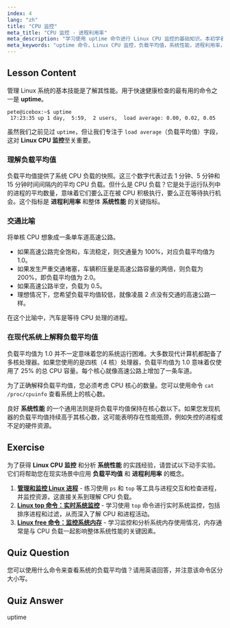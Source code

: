 ```yaml
---
index: 4
lang: "zh"
title: "CPU 监控"
meta_title: "CPU 监控 - 进程利用率"
meta_description: "学习使用 uptime 命令进行 Linux CPU 监控的基础知识。本初学者指南解释了如何解释负载平均值、理解进程利用率以及评估系统性能。"
meta_keywords: "uptime 命令，Linux CPU 监控，负载平均值，系统性能，进程利用率，Linux 教程，初学者指南"
---
```


## Lesson Content

管理 Linux 系统的基本技能是了解其性能。用于快速健康检查的最有用的命令之一是 **uptime**。

```
pete@icebox:~$ uptime
 17:23:35 up 1 day,  5:59,  2 users,  load average: 0.00, 0.02, 0.05
```

虽然我们之前见过 `uptime`，但让我们专注于 `load average`（负载平均值）字段，这对 **Linux CPU 监控**至关重要。

### 理解负载平均值

负载平均值提供了系统 CPU 负载的快照。这三个数字代表过去 1 分钟、5 分钟和 15 分钟时间间隔内的平均 CPU 负载。但什么是 CPU 负载？它是处于运行队列中的进程的平均数量，意味着它们要么正在被 CPU 积极执行，要么正在等待执行机会。这个指标是 **进程利用率** 和整体 **系统性能** 的关键指标。

### 交通比喻

将单核 CPU 想象成一条单车道高速公路。

- 如果高速公路完全饱和，车流稳定，则交通量为 100%，对应负载平均值为 1.0。
- 如果发生严重交通堵塞，车辆积压量是高速公路容量的两倍，则负载为 200%，即负载平均值为 2.0。
- 如果高速公路半空，负载为 0.5。
- 理想情况下，您希望负载平均值较低，就像凌晨 2 点没有交通的高速公路一样。

在这个比喻中，汽车是等待 CPU 处理的进程。

### 在现代系统上解释负载平均值

负载平均值为 1.0 并不一定意味着您的系统运行困难。大多数现代计算机都配备了多核处理器。如果您使用的是四核（4 核）处理器，负载平均值为 1.0 意味着仅使用了 25% 的总 CPU 容量。每个核心就像高速公路上增加了一条车道。

为了正确解释负载平均值，您必须考虑 CPU 核心的数量。您可以使用命令 `cat /proc/cpuinfo` 查看系统上的核心数。

良好 **系统性能** 的一个通用法则是将负载平均值保持在核心数以下。如果您发现机器的负载平均值持续高于其核心数，这可能表明存在性能瓶颈，例如失控的进程或不足的硬件资源。

## Exercise

为了获得 **Linux CPU 监控** 和分析 **系统性能** 的实践经验，请尝试以下动手实验。它们将帮助您在现实场景中应用 **负载平均值** 和 **进程利用率** 的概念。

1. **[管理和监控 Linux 进程](https://labex.io/zh/labs/comptia-manage-and-monitor-linux-processes-590864)** - 练习使用 `ps` 和 `top` 等工具与进程交互和检查进程，并监控资源，这直接关系到理解 CPU 负载。
2. **[Linux top 命令：实时系统监控](https://labex.io/zh/labs/linux-linux-top-command-real-time-system-monitoring-388500)** - 学习使用 `top` 命令进行实时系统监控，包括排序进程和过滤，从而深入了解 CPU 和进程活动。
3. **[Linux free 命令：监控系统内存](https://labex.io/zh/labs/linux-linux-free-command-monitoring-system-memory-388496)** - 学习监控和分析系统内存使用情况，内存通常是与 CPU 负载一起影响整体系统性能的关键因素。

## Quiz Question

您可以使用什么命令来查看系统的负载平均值？请用英语回答，并注意该命令区分大小写。

## Quiz Answer

uptime
